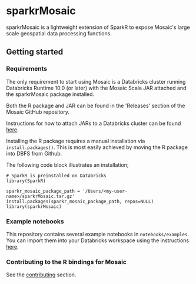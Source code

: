 # sparkrMosaic 

sparkrMosaic is a lightweight extension of SparkR to expose Mosaic's large scale geospatial data processing functions.

## Getting started

### Requirements
The only requirement to start using Mosaic is a Databricks cluster running Databricks Runtime 10.0 (or later) with the Mosaic Scala JAR attached and the sparkrMosaic package installed.

Both the R package and JAR can be found in the 'Releases' section of the Mosaic GitHub repository.

Instructions for how to attach JARs to a Databricks cluster can be found [here](https://docs.databricks.com/libraries/cluster-libraries.html).

Installing the R package requires a manual installation via `install.packages()`. This is most easily achieved by moving the R package into DBFS from Github. 

The following code block illustrates an installation;

```
# SparkR is preinstalled on Databricks
library(SparkR)

sparkr_mosaic_package_path = '/Users/<my-user-name>/sparkrMosaic.tar.gz'
install.packages(sparkr_mosaic_package_path, repos=NULL)
library(sparkrMosaic)
```

### Example notebooks
This repository contains several example notebooks in `notebooks/examples`. You can import them into your Databricks workspace using the instructions [here](https://docs.databricks.com/notebooks/notebooks-manage.html#import-a-notebook).

### Contributing to the R bindings for Mosaic

See the [contributing](./CONTRIBUTING.md) section. 